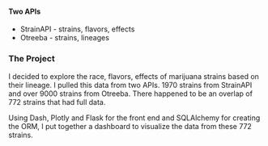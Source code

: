 #### Two APIs
* StrainAPI - strains, flavors, effects
* Otreeba - strains, lineages

### The Project
I decided to explore the race, flavors, effects of marijuana strains based on their lineage. I pulled this data from two APIs. 1970 strains from StrainAPI and over 9000 strains from Otreeba. There happened to be an overlap of 772 strains that had full data.

Using Dash, Plotly and Flask for the front end and SQLAlchemy for creating the ORM, I put together a dashboard to visualize the data from these 772 strains.
